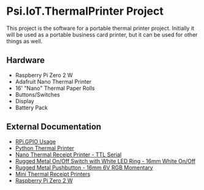 
# Psi.IoT.ThermalPrinter Project

This project is the software for a portable thermal printer project. Initially it will be used as a portable business card printer, but it can be used for other things as well.

## Hardware

- Raspberry Pi Zero 2 W
- Adafruit Nano Thermal Printer
- 16' "Nano" Thermal Paper Rolls
- Buttons/Switches
- Display
- Battery Pack

## External Documentation

- [RPi.GPIO Usage](https://sourceforge.net/p/raspberry-gpio-python/wiki/Examples/)
- [Python Thermal Printer](https://github.com/adafruit/Python-Thermal-Printer)
- [Nano Thermal Receipt Printer - TTL Serial](https://www.adafruit.com/product/2752)
- [Rugged Metal On/Off Switch with White LED Ring - 16mm White On/Off](https://www.adafruit.com/product/917)
- [Rugged Metal Pushbutton - 16mm 6V RGB Momentary](https://www.adafruit.com/product/3350)
- [Mini Thermal Receipt Printers](https://learn.adafruit.com/mini-thermal-receipt-printer)
- [Raspberry Pi Zero 2 W](https://www.raspberrypi.com/products/raspberry-pi-zero-2-w/)
